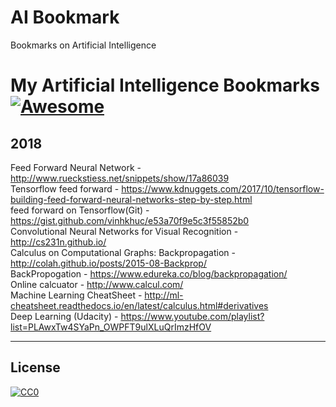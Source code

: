 # AI Bookmark
Bookmarks on Artificial Intelligence


# My Artificial Intelligence Bookmarks  [![Awesome](https://cdn.rawgit.com/sindresorhus/awesome/d7305f38d29fed78fa85652e3a63e154dd8e8829/media/badge.svg)](https://github.com/sindresorhus/awesome)

## 2018
Feed Forward Neural Network - http://www.rueckstiess.net/snippets/show/17a86039 <br />
Tensorflow feed forward - https://www.kdnuggets.com/2017/10/tensorflow-building-feed-forward-neural-networks-step-by-step.html<br />
feed forward on Tensorflow(Git) - https://gist.github.com/vinhkhuc/e53a70f9e5c3f55852b0<br />
Convolutional Neural Networks for Visual Recognition - http://cs231n.github.io/ <br />
Calculus on Computational Graphs: Backpropagation - http://colah.github.io/posts/2015-08-Backprop/ <br />
BackPropogation - https://www.edureka.co/blog/backpropagation/ <br />
Online calcuator - http://www.calcul.com/ <br />
Machine Learning CheatSheet - http://ml-cheatsheet.readthedocs.io/en/latest/calculus.html#derivatives <br />
Deep Learning (Udacity) - https://www.youtube.com/playlist?list=PLAwxTw4SYaPn_OWPFT9ulXLuQrImzHfOV <br />

-----
## License

[![CC0](http://i.creativecommons.org/p/zero/1.0/88x31.png)](http://creativecommons.org/publicdomain/zero/1.0/)

